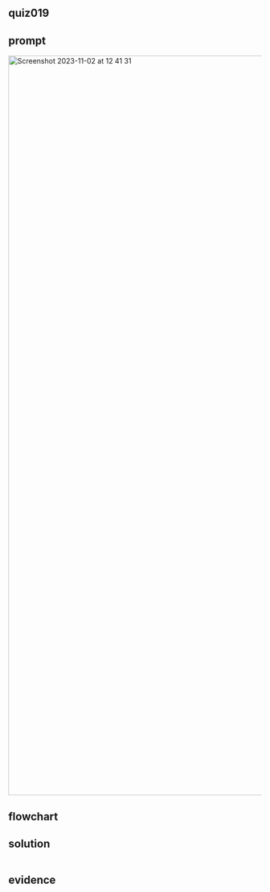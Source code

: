 ## quiz019

## prompt
<img width="1470" alt="Screenshot 2023-11-02 at 12 41 31" src="https://github.com/ayyyane/unit1-2024/assets/142702159/6b6d26f4-fdbe-4473-b352-77d826df8e8d">

## flowchart

## solution
```.py


```

## evidence
